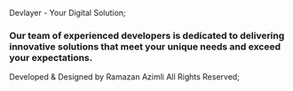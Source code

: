 Devlayer - Your Digital Solution;

### Our team of experienced developers is dedicated to delivering innovative solutions that meet your unique needs and exceed your expectations.

Developed & Designed by Ramazan Azimli
All Rights Reserved;



